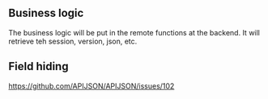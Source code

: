 

## Business logic
The business logic will be put in the remote functions at the backend. It will retrieve teh session, version, json, etc.


## Field hiding 
https://github.com/APIJSON/APIJSON/issues/102
